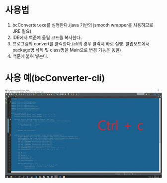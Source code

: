 # 사용법
1. bcConverter.exe를 실행한다.(java 기반의 jsmooth wrapper를 사용하므로 JRE 필요)
2. IDE에서 백준에 올릴 코드를 복사한다.
3. 프로그램의 convert를 클릭한다.(cli의 경우 클릭시 바로 실행. 클립보드에서 package명 삭제 및 class명을 Main으로 변경 기능은 동일)
4. 백준에 붙여 넣는다.

# 사용 예(bcConverter-cli)
![](https://github.com/ByoungJoonIm/Baekjoon-Code-Converter/blob/master/img/desc-image.gif)

